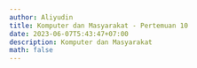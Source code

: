 ```yaml
---
author: Aliyudin
title: Komputer dan Masyarakat - Pertemuan 10
date: 2023-06-07T5:43:47+07:00
description: Komputer dan Masyarakat
math: false
---
```


